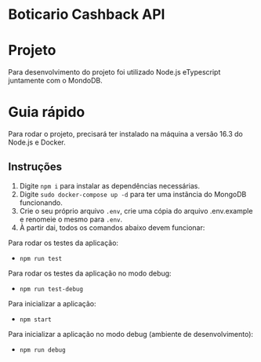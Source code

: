 # Boticario Cashback API


# Projeto

Para desenvolvimento do projeto foi utilizado Node.js eTypescript juntamente com o MondoDB.


# Guia rápido

Para rodar o projeto, precisará ter instalado na máquina a versão 16.3 do Node.js e Docker.

## Instruções

1. Digite `npm i` para instalar as dependências necessárias.
2. Digite `sudo docker-compose up -d` para ter uma instância do MongoDB funcionando.
3. Crie o seu próprio arquivo `.env`, crie uma cópia do arquivo .env.example e renomeie o mesmo para `.env`.
4. À partir dai, todos os comandos abaixo devem funcionar:

Para rodar os testes da aplicação:

  - `npm run test`

Para rodar os testes da aplicação no modo debug:

  - `npm run test-debug`

Para inicializar a aplicação:

  - `npm start`

  Para inicializar a aplicação no modo debug (ambiente de desenvolvimento):
  
  - `npm run debug`

